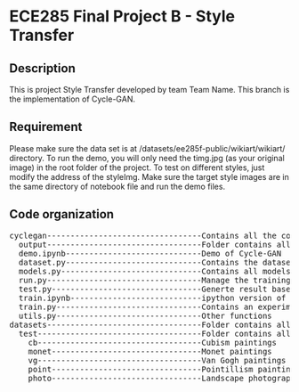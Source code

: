 # ECE285 Final Project B - Style Transfer
## Description
This is project Style Transfer developed by team Team Name. This branch is the implementation of Cycle-GAN.

## Requirement
Please make sure the data set is at /datasets/ee285f-public/wikiart/wikiart/ directory. To 
run the demo, you will only need the timg.jpg (as your original image) in the root folder of the project. To test on different styles, just modify the address of the styleImg. Make sure the target style images are in the same directory of notebook file and run the demo files.

## Code organization
<pre>
cyclegan---------------------------------Contains all the codes.
  output---------------------------------Folder contains all pretrained models and generated output images.
  demo.ipynb-----------------------------Demo of Cycle-GAN 
  dataset.py-----------------------------Contains the dataset function
  models.py------------------------------Contains all models
  run.py---------------------------------Manage the training
  test.py--------------------------------Generte result based on saved checkpoints 
  train.ipynb----------------------------ipython version of run.py
  train.py-------------------------------Contains an experiment class
  utils.py-------------------------------Other functions
datasets---------------------------------Folder contains all the datasets
  test-----------------------------------Folder contains all testing data
    cb-----------------------------------Cubism paintings
    monet--------------------------------Monet paintings
    vg-----------------------------------Van Gogh paintings
    point--------------------------------Pointillism paintings
    photo--------------------------------Landscape photographs
</pre>
                              

